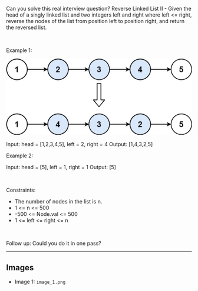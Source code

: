 Can you solve this real interview question? Reverse Linked List II - Given the head of a singly linked list and two integers left and right where left <= right, reverse the nodes of the list from position left to position right, and return the reversed list.

 

Example 1:

![Example 1](./image_1.png)


Input: head = [1,2,3,4,5], left = 2, right = 4
Output: [1,4,3,2,5]


Example 2:


Input: head = [5], left = 1, right = 1
Output: [5]


 

Constraints:

 * The number of nodes in the list is n.
 * 1 <= n <= 500
 * -500 <= Node.val <= 500
 * 1 <= left <= right <= n

 

Follow up: Could you do it in one pass?

---

## Images

- Image 1: `image_1.png`
